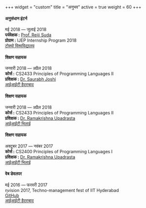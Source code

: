 +++
widget = "custom"
title = "अनुभव"
active = true
weight = 60
+++

<div class="work-metadata my-3">
  <div class="row">
      <div class="col-sm-12 col-md-7 font-weight-bold">
        <h4 class="my-0">अनुसंधान इंटर्न</h4>
      </div>
      <div class="col-sm-12 col-md-5 text-md-right">
        मई 2018 &mdash; जुलाई 2018
      </div>
      <div class="col-sm-12 col-md-7">
        <b>पर्यवेक्षक :</b> <a href="http://olab.is.s.u-tokyo.ac.jp/~reiji/">Prof. Reiji Suda</a><br>
        <b>प्रोग्राम :</b> IJEP Internship Program 2018
      </div>
      <div class="col-sm-12 col-md-5 text-md-right">
        <a href="https://www.u-tokyo.ac.jp/en/">टोक्यो विश्वविद्यालय</a>
      </div>
  </div>
</div>

<div class="work-metadata my-3">
  <div class="row">
      <div class="col-sm-12 col-md-7 font-weight-bold">
        <h4 class="my-0">शिक्षण सहायक</h4>
      </div>
      <div class="col-sm-12 col-md-5 text-md-right">
        जनवरी 2018 &mdash; अप्रैल 2018
      </div>
      <div class="col-sm-12 col-md-7">
        <b>कोर्स :</b> CS2433 Principles of Programming Languages II<br>
        <b>प्रशिक्षक :</b> <a href="https://sbjoshi.github.io/">Dr. Saurabh Joshi</a>
      </div>
      <div class="col-sm-12 col-md-5 text-md-right">
        <a href="https://iith.ac.in">आईआईटी हैदराबाद</a>
      </div>
  </div>
</div>

<div class="work-metadata my-3">
  <div class="row">
      <div class="col-sm-12 col-md-7 font-weight-bold">
        <h4 class="my-0">शिक्षण सहायक</h4>
      </div>
      <div class="col-sm-12 col-md-5 text-md-right">
        जनवरी 2018 &mdash; अप्रैल 2018
      </div>
      <div class="col-sm-12 col-md-7">
        <b>कोर्स :</b> CS2433 Principles of Programming Languages II<br>
        <b>प्रशिक्षक :</b> <a href="https://www.iith.ac.in/~ramakrishna/">Dr. Ramakrishna Upadrasta</a>
      </div>
      <div class="col-sm-12 col-md-5 text-md-right">
        <a href="https://iitbhilai.ac.in">आईआईटी भिलाई</a>
      </div>
  </div>
</div>

<div class="work-metadata my-3">
  <div class="row">
      <div class="col-sm-12 col-md-7 font-weight-bold">
        <h4 class="my-0">शिक्षण सहायक</h4>
      </div>
      <div class="col-sm-12 col-md-5 text-md-right">
        अक्टूबर 2017 &mdash; नवंबर 2017
      </div>
      <div class="col-sm-12 col-md-7">
        <b>कोर्स :</b> CS2400 Principles of Programming Languages I<br>
        <b>प्रशिक्षक :</b> <a href="https://www.iith.ac.in/~ramakrishna/">Dr. Ramakrishna Upadrasta</a>
      </div>
      <div class="col-sm-12 col-md-5 text-md-right">
        <a href="https://iitbhilai.ac.in">आईआईटी भिलाई</a>
      </div>
  </div>
</div>

<div class="work-metadata my-3">
  <div class="row">
      <div class="col-sm-12 col-md-7 font-weight-bold">
        <h4 class="my-0">वेब डेवलपर</h4>
      </div>
      <div class="col-sm-12 col-md-5 text-md-right">
        मई 2016 &mdash; फरवरी 2017
      </div>
      <div class="col-sm-12 col-md-7">
        &eta;vision 2017, Techno-management fest of IIT Hyderabad<br>
        <a href="https://github.com/nvision-2017">GitHub</a>
      </div>
      <div class="col-sm-12 col-md-5 text-md-right">
        <a href="https://iith.ac.in">आईआईटी हैदराबाद</a>
      </div>
  </div>
</div>